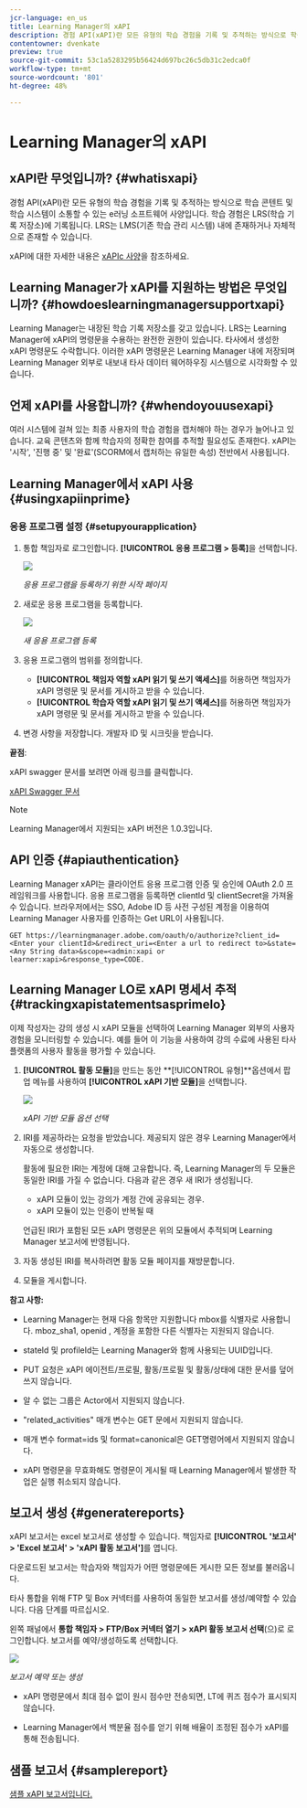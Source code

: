 ```yaml
---
jcr-language: en_us
title: Learning Manager의 xAPI
description: 경험 API(xAPI)란 모든 유형의 학습 경험을 기록 및 추적하는 방식으로 학습 콘텐트 및 학습 시스템이 소통할 수 있는 e러닝 소프트웨어 사양입니다. 학습 경험은 LRS(학습 기록 저장소)에 기록됩니다. LRS는 LMS(기존 학습 관리 시스템) 내에 존재하거나 자체적으로 존재할 수 있습니다.
contentowner: dvenkate
preview: true
source-git-commit: 53c1a5283295b56424d697bc26c5db31c2edca0f
workflow-type: tm+mt
source-wordcount: '801'
ht-degree: 48%

---
```




# Learning Manager의 xAPI

## xAPI란 무엇입니까? {#whatisxapi}

경험 API(xAPI)란 모든 유형의 학습 경험을 기록 및 추적하는 방식으로 학습 콘텐트 및 학습 시스템이 소통할 수 있는 e러닝 소프트웨어 사양입니다. 학습 경험은 LRS(학습 기록 저장소)에 기록됩니다. LRS는 LMS(기존 학습 관리 시스템) 내에 존재하거나 자체적으로 존재할 수 있습니다.

xAPI에 대한 자세한 내용은 [xAPIc 사양](https://github.com/adlnet/xAPI-Spec)을 참조하세요.

## Learning Manager가 xAPI를 지원하는 방법은 무엇입니까? {#howdoeslearningmanagersupportxapi}

Learning Manager는 내장된 학습 기록 저장소를 갖고 있습니다. LRS는 Learning Manager에 xAPI의 명령문을 수용하는 완전한 권한이 있습니다. 타사에서 생성한 xAPI 명령문도 수락합니다. 이러한 xAPI 명령문은 Learning Manager 내에 저장되며 Learning Manager 외부로 내보내 타사 데이터 웨어하우징 시스템으로 시각화할 수 있습니다.

## 언제 xAPI를 사용합니까? {#whendoyouusexapi}

여러 시스템에 걸쳐 있는 최종 사용자의 학습 경험을 캡처해야 하는 경우가 늘어나고 있습니다.  교육 콘텐츠와 함께 학습자의 정확한 참여를 추적할 필요성도 존재한다. xAPI는 &#39;시작&#39;, &#39;진행 중&#39; 및 &#39;완료&#39;(SCORM에서 캡처하는 유일한 속성) 전반에서 사용됩니다.

## Learning Manager에서 xAPI 사용 {#usingxapiinprime}

### 응용 프로그램 설정 {#setupyourapplication}

1. 통합 책임자로 로그인합니다. **[!UICONTROL 응용 프로그램 > 등록]**&#x200B;을 선택합니다.

   ![](assets/appregistration.png)

   *응용 프로그램을 등록하기 위한 시작 페이지*

1. 새로운 응용 프로그램을 등록합니다.

   ![](assets/appregistration.png)

   *새 응용 프로그램 등록*

1. 응용 프로그램의 범위를 정의합니다.

   * **[!UICONTROL 책임자 역할 xAPI 읽기 및 쓰기 액세스]**&#x200B;를 허용하면 책임자가 xAPI 명령문 및 문서를 게시하고 받을 수 있습니다.
   * **[!UICONTROL 학습자 역할 xAPI 읽기 및 쓰기 액세스]**&#x200B;를 허용하면 책임자가 xAPI 명령문 및 문서를 게시하고 받을 수 있습니다.

1. 변경 사항을 저장합니다. 개발자 ID 및 시크릿을 받습니다.

**끝점**:

xAPI swagger 문서를 보려면 아래 링크를 클릭합니다.

[xAPI Swagger 문서](https://learningmanagereu.adobe.com/docs/primeapi/xapi/)

>[!NOTE]
>
>Learning Manager에서 지원되는 xAPI 버전은 1.0.3입니다.


## API 인증 {#apiauthentication}

Learning Manager xAPI는 클라이언트 응용 프로그램 인증 및 승인에 OAuth 2.0 프레임워크를 사용합니다. 응용 프로그램을 등록하면 clientId 및 clientSecret을 가져올 수 있습니다. 브라우저에서는 SSO, Adobe ID 등 사전 구성된 계정을 이용하여 Learning Manager 사용자를 인증하는 Get URL이 사용됩니다.

```
GET https://learningmanager.adobe.com/oauth/o/authorize?client_id=<Enter your clientId>&redirect_uri=<Enter a url to redirect to>&state=<Any String data>&scope=<admin:xapi or learner:xapi>&response_type=CODE.
```

## Learning Manager LO로 xAPI 명세서 추적 {#trackingxapistatementsasprimelo}

이제 작성자는 강의 생성 시 xAPI 모듈을 선택하여 Learning Manager 외부의 사용자 경험을 모니터링할 수 있습니다. 예를 들어 이 기능을 사용하여 강의 수료에 사용된 타사 플랫폼의 사용자 활동을 평가할 수 있습니다.

1. **[!UICONTROL 활동 모듈]**&#x200B;을 만드는 동안 **[!UICONTROL 유형]**옵션에서 팝업 메뉴를 사용하여 **[!UICONTROL xAPI 기반 모듈]**&#x200B;을 선택합니다.

   ![](assets/xapimodulecreation.png)

   *xAPI 기반 모듈 옵션 선택*

1. IRI를 제공하라는 요청을 받았습니다. 제공되지 않은 경우 Learning Manager에서 자동으로 생성합니다.

   활동에 필요한 IRI는 계정에 대해 고유합니다. 즉, Learning Manager의 두 모듈은 동일한 IRI를 가질 수 없습니다. 다음과 같은 경우 새 IRI가 생성됩니다.

   * xAPI 모듈이 있는 강의가 계정 간에 공유되는 경우.
   * xAPI 모듈이 있는 인증이 반복될 때



   언급된 IRI가 포함된 모든 xAPI 명령문은 위의 모듈에서 추적되며 Learning Manager 보고서에 반영됩니다.

1. 자동 생성된 IRI를 복사하려면 활동 모듈 페이지를 재방문합니다.
1. 모듈을 게시합니다.

**참고 사항:**

* Learning Manager는 현재 다음 항목만 지원합니다   mbox를 식별자로 사용합니다. mboz_sha1, openid , 계정을 포함한 다른 식별자는 지원되지 않습니다.

* stateId 및 profileId는 Learning Manager와 함께 사용되는 UUID입니다.
* PUT 요청은 xAPI 에이전트/프로필, 활동/프로필 및 활동/상태에 대한 문서를 덮어쓰지 않습니다.
* 알 수 없는 그룹은 Actor에서 지원되지 않습니다.
* &quot;related_activities&quot; 매개 변수는 GET 문에서 지원되지 않습니다.
* 매개 변수 format=ids 및 format=canonical은 GET명령어에서 지원되지 않습니다.
* xAPI 명령문을 무효화해도 명령문이 게시될 때 Learning Manager에서 발생한 작업은 실행 취소되지 않습니다.

## 보고서 생성  {#generatereports}

xAPI 보고서는 excel 보고서로 생성할 수 있습니다. 책임자로 **[!UICONTROL &#39;보고서&#39; > &#39;Excel 보고서&#39; > &#39;xAPI 활동 보고서&#39;]**&#x200B;를 엽니다.

다운로드된 보고서는 학습자와 책임자가 어떤 명령문에든 게시한 모든 정보를 불러옵니다.

타사 통합을 위해 FTP 및 Box 커넥터를 사용하여 동일한 보고서를 생성/예약할 수 있습니다. 다음 단계를 따르십시오.

왼쪽 패널에서 **통합 책임자 > FTP/Box 커넥터 열기 > xAPI 활동 보고서 선택**(으)로 로그인합니다. 보고서를 예약/생성하도록 선택합니다.

![](assets/xapischedule.png)

*보고서 예약 또는 생성*

* xAPI 명령문에서 최대 점수 없이 원시 점수만 전송되면, LT에 퀴즈 점수가 표시되지 않습니다.

* Learning Manager에서 백분율 점수를 얻기 위해 배율이 조정된 점수가 xAPI를 통해 전송됩니다.

## 샘플 보고서 {#samplereport}

[샘플 xAPI 보고서입니다.](assets/xapireport8842560559890766717csv.zip)
